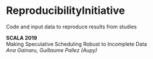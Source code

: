 # ReproducibilityInitiative
Code and input data to reproduce results from studies

**SCALA 2019** <br/>
Making Speculative Scheduling Robust to Incomplete Data <br/>
*Ana Gainaru, Guillaume Pallez (Aupy)*
